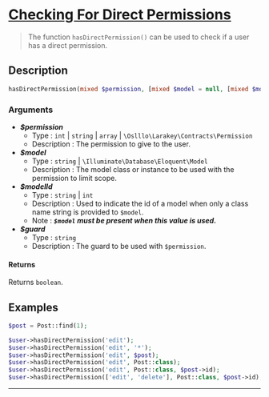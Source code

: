 # <u>Checking For Direct Permissions</u>

 > The function `hasDirectPermission()` can be used to check if a user has a direct permission.

## Description

```php
hasDirectPermission(mixed $permission, [mixed $model = null, [mixed $modelId = null]], [string $guard]): bool
```

### Arguments

- ***$permission***
    - Type : `int` | `string` | `array` | `\Oslllo\Larakey\Contracts\Permission`
    - Description : The permission to give to the user.
- ***$model***
    - Type : `string` | `\Illuminate\Database\Eloquent\Model`
    - Description : The model class or instance to be used with the permission to limit scope.
- ***$modelId***
    - Type : `string` | `int`
    - Description : Used to indicate the id of a model when only a class name string is provided to `$model`.
    - Note : ***`$model` must be present when this value is used.***
- ***$guard***
    - Type : `string`
    - Description : The guard to be used with `$permission`.

#### Returns

Returns `boolean`.

## Examples

```php
$post = Post::find(1);

$user->hasDirectPermission('edit');
$user->hasDirectPermission('edit', '*');
$user->hasDirectPermission('edit', $post);
$user->hasDirectPermission('edit', Post::class);
$user->hasDirectPermission('edit', Post::class, $post->id);
$user->hasDirectPermission(['edit', 'delete'], Post::class, $post->id);
```

---
